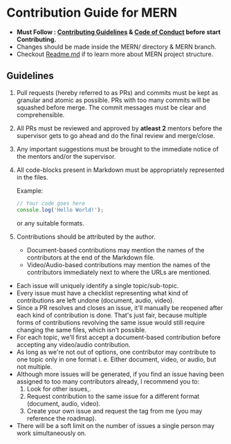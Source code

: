 # Contribution Guide for MERN


- **Must Follow : [Contributing Guidelines](https://github.com/girlscript/winter-of-contributing/blob/MERN/.github/CONTRIBUTING.md) & [Code of Conduct](https://github.com/girlscript/winter-of-contributing/blob/MERN/.github/CODE_OF_CONDUCT.md#contributor-covenant-code-of-conduct) before start Contributing.**
- Changes should be made inside the MERN/ directory & MERN branch.
- Checkout [Readme.md](https://github.com/girlscript/winter-of-contributing/blob/MERN/MERN/Readme.md) if to learn more about MERN project structure.


## Guidelines
1. Pull requests (hereby referred to as PRs) and commits
   must be kept as granular and atomic as possible. PRs with
   too many commits will be squashed before merge. The commit
   messages must be clear and comprehensible.
2. All PRs must be reviewed and approved by **atleast 2** mentors
   before the supervisor gets to go ahead and do the final
   review and merge/close.
3. Any important suggestions must be brought to the immediate notice
   of the mentors and/or the supervisor.
4. All code-blocks present in Markdown must be appropriately represented in the files.
   
   Example: 

   ```js
   // Your code goes here
   console.log('Hello World!');
   ```
   

   or any suitable formats. 
5. Contributions should be attributed by the author.
   - Document-based contributions may mention the names of the contributors
     at the end of the Markdown file.
   - Video/Audio-based contributions may mention the names of the contributors
     immediately next to where the URLs are mentioned.

- Each issue will uniquely identify a single topic/sub-topic.
- Every issue must have a checklist representing what kind of contributions are left undone (document, audio, video).
- Since a PR resolves and closes an issue, it'll manually be reopened after each kind of contribution is done. That's just fair, because multiple forms of contributions revolving the same issue would still require changing the same files, which isn't possible.
- For each topic, we'll first accept a document-based contribution before accepting any video/audio contribution.
- As long as we're not out of options, one contributor may contribute to one topic only in one format i. e. Either document, video, or audio, but not multiple.
- Although more issues will be generated, if you find an issue having been assigned to too many contributors already, I recommend you to:
  1. Look for other issues,.
  2. Request contribution to the same issue for a different format (document, audio, video).
  3. Create your own issue and request the tag from me (you may reference the roadmap).
- There will be a soft limit on the number of issues a single person may work simultaneously on.

